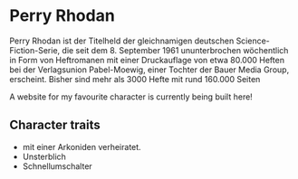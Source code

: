 # Perry Rhodan

Perry Rhodan ist der Titelheld der gleichnamigen deutschen Science-Fiction-Serie,
die seit dem 8. September 1961 ununterbrochen wöchentlich in Form von Heftromanen
mit einer Druckauflage von etwa 80.000 Heften bei der Verlagsunion Pabel-Moewig,
einer Tochter der Bauer Media Group, erscheint. 
Bisher sind mehr als 3000 Hefte mit rund 160.000 Seiten

A website for my favourite character is currently being built here!

## Character traits
* mit einer Arkoniden verheiratet.
* Unsterblich
* Schnellumschalter  
